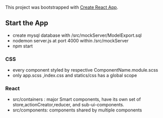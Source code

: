 This project was bootstrapped with [Create React App](https://github.com/facebook/create-react-app).

## Start the App

- create mysql database with /src/mockServer/ModelExport.sql
- nodemon server.js at port 4000 within /src/mockServer
- npm start

### CSS
- every component styled by respective ComponentName.module.scss
- only app.scss ,index.css and statics/css has a global scope

### React
- src/containers : major Smart components, have its own set of store,actionCreator,reducer, and sub-ui-components.
- src/components: components shared by multiple components



